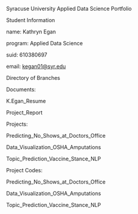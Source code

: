 Syracuse University Applied Data Science Portfolio

Student Information

name: Kathryn Egan

program: Applied Data Science

suid: 610380697

email: kegan01@syr.edu

Directory of Branches

Documents: 

K.Egan_Resume

Project_Report

Projects:

Predicting_No_Shows_at_Doctors_Office

Data_Visualization_OSHA_Amputations

Topic_Prediction_Vaccine_Stance_NLP

Project Codes:

Predicting_No_Shows_at_Doctors_Office

Data_Visualization_OSHA_Amputations

Topic_Prediction_Vaccine_Stance_NLP
